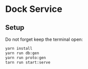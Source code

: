 # Dock Service

## Setup

Do not forget keep the terminal open:

```sh
yarn install
yarn run db:gen
yarn run proto:gen
tarn run start:serve
```